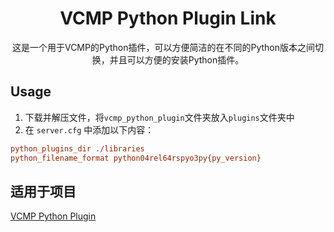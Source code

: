 <div align="center">

# VCMP Python Plugin Link

这是一个用于VCMP的Python插件，可以方便简洁的在不同的Python版本之间切换，并且可以方便的安装Python插件。

</div>

## Usage

1. 下载并解压文件，将`vcmp_python_plugin`文件夹放入`plugins`文件夹中
2. 在 `server.cfg` 中添加以下内容：

```cfg
python_plugins_dir ./libraries
python_filename_format python04rel64rspyo3py{py_version}
```

## 适用于项目

[VCMP Python Plugin](https://github.com/tianxiu2b2t/vcmp-python-plugin/)